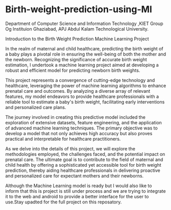 # Birth-weight-prediction-using-Ml

Department of Computer Science and Information Technology ,KIET Group Og Instituion Ghaziabad, APJ Abdul Kalam Technological University.

Introduction to the Birth Weight Prediction Machine Learning Project

In the realm of maternal and child healthcare, predicting the birth weight of a baby plays a pivotal role in ensuring the well-being of both the mother and the newborn. Recognizing the significance of accurate birth weight estimation, I undertook a machine learning project aimed at developing a robust and efficient model for predicting newborn birth weights.

This project represents a convergence of cutting-edge technology and healthcare, leveraging the power of machine learning algorithms to enhance prenatal care and outcomes. By analyzing a diverse array of relevant features, my model endeavors to provide healthcare professionals with a reliable tool to estimate a baby's birth weight, facilitating early interventions and personalized care plans.

The journey involved in creating this predictive model included the exploration of extensive datasets, feature engineering, and the application of advanced machine learning techniques. The primary objective was to develop a model that not only achieves high accuracy but also proves practical and interpretable for healthcare practitioners.

As we delve into the details of this project, we will explore the methodologies employed, the challenges faced, and the potential impact on prenatal care. The ultimate goal is to contribute to the field of maternal and child health by offering a sophisticated yet accessible tool for birth weight prediction, thereby aiding healthcare professionals in delivering proactive and personalized care for expectant mothers and their newborns.

Although the Machine Learning model is ready but I would also like to inform that this is project is still under process and we are trying to integrate it to the web and android to provide a better interface for the user to use.Stay upadted for the full project on this reposatory.


